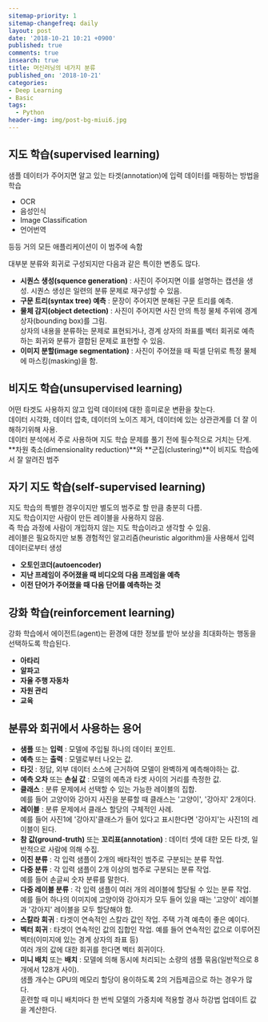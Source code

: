 ```yaml
---
sitemap-priority: 1
sitemap-changefreq: daily
layout: post
date: '2018-10-21 10:21 +0900'
published: true
comments: true
insearch: true
title: 머신러닝의 네가지 분류
published_on: '2018-10-21'
categories:
- Deep Learning
- Basic
tags:
  - Python
header-img: img/post-bg-miui6.jpg
---
```

## 지도 학습(supervised learning)

샘플 데이터가 주어지면 알고 있는 타겟(annotation)에 입력 데이터를 매핑하는 방법을 학습
- OCR
- 음성인식
- Image Classification
- 언어번역

등등 거의 모든 애플리케이션이 이 범주에 속함

대부분 분류와 회귀로 구성되지만 다음과 같은 특이한 변종도 많다.

- **시퀀스 생성(squence generation)** : 사진이 주어지면 이를 설명하는 캡션을 생성. 시퀀스 생성은 일련의 분류 문제로 재구성할 수 있음.
- **구문 트리(syntax tree) 예측** : 문장이 주어지면 분해된 구문 트리를 예측.
- **물체 감지(object detection)** : 사진이 주어지면 사진 안의 특정 물체 주위에 경계 상자(bounding box)를 그림.  
상자의 내용을 분류하는 문제로 표현되거나, 경계 상자의 좌표를 벡터 회귀로 예측하는 회귀와 분류가 결합된 문제로 표현할 수 있음.
- **이미지 분할(image segmentation)** : 사진이 주어졌을 때 픽셀 단위로 특정 물체에 마스킹(masking)을 함.



## 비지도 학습(unsupervised learning)
어떤 타겟도 사용하지 않고 입력 데이터에 대한 흥미로운 변환을 찾는다.  
데이터 시각화, 데이터 압축, 데이터의 노이즈 제거, 데이터에 있는 상관관계를 더 잘 이해하기위해 사용.  
데이터 분석에서 주로 사용하며 지도 학습 문제를 풀기 전에 필수적으로 거치는 단계.  
**차원 축소(dimensionality reduction)**와 **군집(clustering)**이 비지도 학습에서 잘 알려진 범주

## 자기 지도 학습(self-supervised learning)
지도 학습의 특별한 경우이지만 별도의 범주로 할 만큼 충분히 다름.  
지도 학습이지만 사람이 만든 레이블을 사용하지 않음.  
즉 학습 과정에 사람이 개입하지 않는 지도 학습이라고 생각할 수 있음.  
레이블은 필요하지만 보통 경험적인 알고리즘(heuristic algorithm)을 사용해서 입력 데이터로부터 생성

- **오토인코더(autoencoder)**
- **지난 프레임이 주어졌을 때 비디오의 다음 프레임을 예측**
- **이전 단어가 주어졌을 때 다음 단어를 예측하는 것**

## 강화 학습(reinforcement learning)

강화 학습에서 에이전트(agent)는 환경에 대한 정보를 받아 보상을 최대화하는 행동을 선택하도록 학습된다.

- **아타리**
- **알파고**
- **자율 주행 자동차**
- **자원 관리**
- **교육**

## 분류와 회귀에서 사용하는 용어

- **샘플** 또는 **입력** : 모델에 주입될 하나의 데이터 포인트.
- **예측** 또는 **출력** : 모델로부터 나오는 값.
- **타깃** : 정답, 외부 데이터 소스에 근거하여 모델이 완벽하게 예측해야하는 값.
- **예측 오차** 또는 **손실 값** : 모델의 예측과 타겟 사이의 거리를 측정한 값.
- **클래스** : 분류 문제에서 선택할 수 있는 가능한 레이블의 집합.  
예를 들어 고양이와 강아지 사진을 분류할 때 클래스는 '고양이', '강아지' 2개이다.
- **레이블** : 분류 문제에서 클래스 할당의 구체적인 사례.  
예를 들어 사진1에 '강아지'클래스가 들어 있다고 표시한다면 '강아지'는 사진1의 레이블이 된다.
- **참 값(ground-truth)** 또는 **꼬리표(annotation)** : 데이터 셋에 대한 모든 타겟, 일반적으로 사람에 의해 수집.
- **이진 분류** : 각 입력 샘플이 2개의 배타적인 범주로 구분되는 분류 작업.
- **다중 분류** : 각 입력 샘플이 2개 이상의 범주로 구분되는 분류 작업.  
예를 들어 손글씨 숫자 분류를 말한다.
- **다중 레이블 분류** : 각 입력 샘플이 여러 개의 레이블에 할당될 수 있는 분류 작업.  
예를 들어 하나의 이미지에 고양이와 강아지가 모두 들어 있을 때는 '고양이' 레이블과 '강아지' 레이블을 모두 할당해야 함.
- **스칼라 회귀** : 타겟이 연속적인 스칼라 값인 작업. 주택 가격 예측이 좋은 예이다.
- **벡터 회귀** : 타겟이 연속적인 값의 집합인 작업. 예를 들어 연속적인 값으로 이루어진 벡터(이미지에 있는 경계 상자의 좌표 등)  
여러 개의 값에 대한 회귀를 한다면 벡터 회귀이다.
- **미니 배치** 또는 **배치** : 모델에 의해 동시에 처리되는 소량의 샘플 묶음(일반적으로 8개에서 128개 사이).  
샘플 개수는 GPU의 메모리 할당이 용이하도록 2의 거듭제곱으로 하는 경우가 많다.  
훈련할 때 미니 배치마다 한 번씩 모델의 가중치에 적용할 경사 하강법 업데이트 값을 계산한다.
